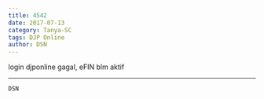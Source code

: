 ```yaml
---
title: 4542
date: 2017-07-13
category: Tanya-SC
tags: DJP Online
author: DSN
---
```


login djponline gagal, eFIN blm aktif

---



`DSN`

